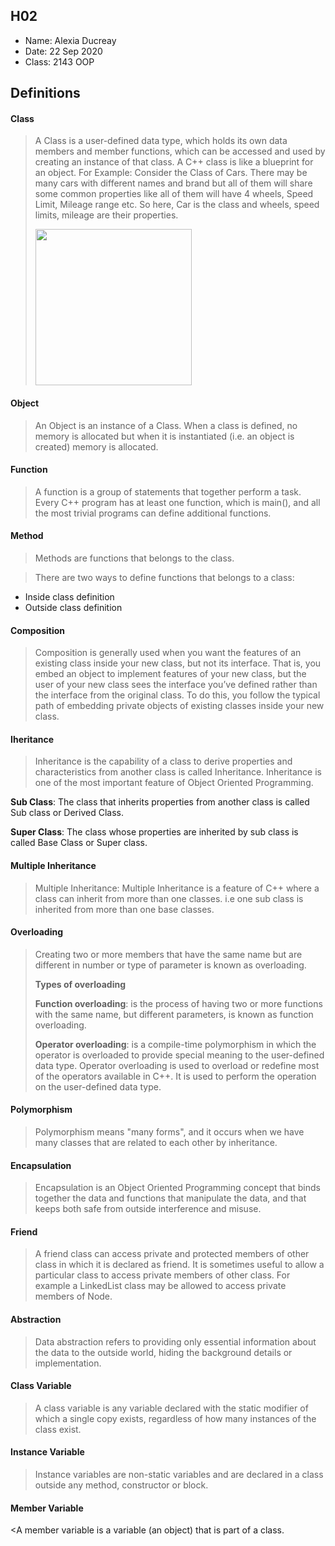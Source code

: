 
## H02

- Name: Alexia Ducreay
- Date: 22 Sep 2020
- Class: 2143 OOP

## Definitions

#### Class

> A Class is a user-defined data type, which holds its own data members and member functions,
> which can be accessed and used by creating an instance of that class. 
> A C++ class is like a blueprint for an object.
> For Example: Consider the Class of Cars. There may be many cars with different 
> names and brand but all of them will share some common properties like all of 
> them will have 4 wheels, Speed Limit, Mileage range etc. So here, Car is the 
> class and wheels, speed limits, mileage are their properties. 
>
><img src="https://ds055uzetaobb.cloudfront.net/image_optimizer/722c82aff075a14313be7fa7463f7fedad151a0a.png" width=250>


#### Object
> An Object is an instance of a Class. When a class is defined,
> no memory is allocated but when it is instantiated (i.e. an object is created)
> memory is allocated.



#### Function
> A function is a group of statements that together perform a task. 
> Every C++ program has at least one function, which is main(), and all
> the most trivial programs can define additional functions.

#### Method
> Methods are functions that belongs to the class.

> There are two ways to define functions that belongs to a class:

* Inside class definition
* Outside class definition

#### Composition
> Composition is generally used when you want the features of an existing class inside
> your new class, but not its interface. That is, you embed an object to implement features
> of your new class, but the user of your new class sees the interface you’ve defined rather 
> than the interface from the original class. To do this, you follow the typical path of embedding
> private objects of existing classes inside your new class.

#### Iheritance
> Inheritance is the capability of a class to derive properties and characteristics from another class is
> called Inheritance. Inheritance is one of the most important feature of Object Oriented Programming.

**Sub Class**: The class that inherits properties from another class is called Sub class or Derived Class.

**Super Class**: The class whose properties are inherited by sub class is called Base Class or Super class.

#### Multiple Inheritance
> Multiple Inheritance: Multiple Inheritance is a feature of C++ where a class can inherit from more than
> one classes. i.e one sub class is inherited from more than one base classes.

#### Overloading 
> Creating two or more members that have the same name but are different in number or type of parameter 
> is known as overloading.
>
>**Types of overloading**
>
>**Function overloading**: is the process of having two or more functions with the same name, but different
>parameters, is known as function overloading.
>
>**Operator overloading**: is a compile-time polymorphism in which the operator is overloaded to provide 
>special meaning to the user-defined data type. Operator overloading is used to overload or redefine 
>most of the operators available in C++. It is used to perform the operation on the user-defined data type.

#### Polymorphism
>Polymorphism means "many forms", and it occurs when we have many 
>classes that are related to each other by inheritance.

#### Encapsulation
>Encapsulation is an Object Oriented Programming concept that binds
>together the data and functions that manipulate the data, and that
>keeps both safe from outside interference and misuse. 

#### Friend
>A friend class can access private and protected members of other class in which it is declared
>as friend. It is sometimes useful to allow a particular class to access private members of other class.
>For example a LinkedList class may be allowed to access private members of Node.

#### Abstraction
>Data abstraction refers to providing only essential information about the data to the outside world,
>hiding the background details or implementation.

#### Class Variable
>A class variable is any variable declared with the static modifier of which a single copy exists,
>regardless of how many instances of the class exist.

#### Instance Variable
>Instance variables are non-static variables and are declared in a class outside any method, constructor or block.

#### Member Variable
<A member variable is a variable (an object) that is part of a class.




